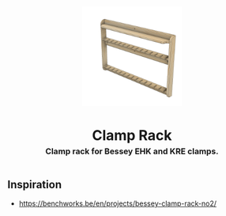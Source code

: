 <!-- 2023-12-28 -->

<p align="center">
  <img src="../../plans/clamp-rack/images/wireframe.png" width="40%"/>
</p>
<h1 align="center">
  Clamp Rack
  <br>
  <sup><sub><sup>Clamp rack for Bessey EHK and KRE clamps.<sup></sub>
</h1>

## Inspiration

- https://benchworks.be/en/projects/bessey-clamp-rack-no2/
